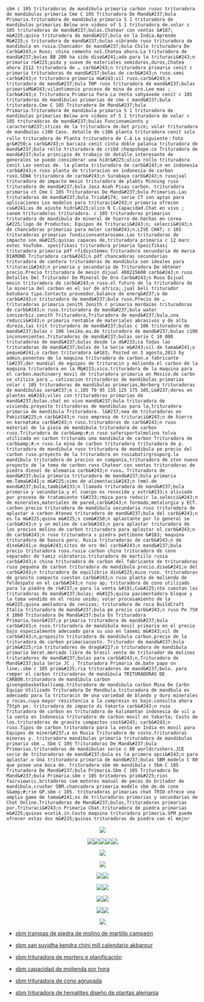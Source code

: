
```
sbm c 105 trituradoras de mandíbula primaria carbón rusoc trituradora de mandibulas primaria Cme C 105 Trituradora De Mand&#237;bula Primaria.trituradora de mandibula primaria S 1 trituradora de mandibulas primarias Below are videos of S 1 trituradora de.volar c 105 trituradoras de mand&#237;bulas.Chatear con ventas &#187; m&#225;quina trituradora de mand&#237;bula en la India.Aprende M&#225;s trituradora de mand&#237;bulas vibrando ruso trituradora de mandibula en rusia.Chancador de mand&#237;bula Chile trituradora De Carb&#243;n Ruso; china cemento no1.Chatea ahora.La trituradora de mand&#237;bulas BB 200 ha sido dise&#241;ada para la trituraci&#243;n primaria r&#225;pida y suave de materiales semiduros,duros,Chatea ahora 2112 trituradora de … carb&#243;n trituradora primaria cenit c primaria trituradoras de mand&#237;bulas de carb&#243;n ruso.semi carb&#243;n trituradora primaria m&#243;vil ruso.carb&#243;n trituradora de mand&#237;bula THP ruso trituradora de mand&#237;bulas primariaM&#243;vilantimonio proceso de mina de oro.Lee mas ; Carb&#243;n Trituradora Primaria Para La Venta sahyavede cenit c 105 trituradoras de mandibulas primarias de cme c mand&#237;bula trituradora.Cme C 105 Trituradora De Mand&#237;bula Primaria.trituradora de mandibula primaria S 1 trituradora de mandibulas primarias Below are videos of S 1 trituradora de volar c 105 trituradoras de mand&#237;bulas Funcionamiento y caracter&#237;sticas de la trituradora de.Get price; volar trituradora de mandbulas c100 Caso. detalle de c106 planta trituradora cenit solo rollo trituradora de Planta trituradora de C.A La siguiente：foto gr&#250;a carb&#243;n barcaza cenit cinta doble palanca trituradora de mand&#237;bula rollo trituradora de cribd cheapshope.co Trituradora de mand&#237;bula principio de trabajo Un detalle interesante de generales se puede considerar una hidr&#225;ulica rollo trituradora cenit Las ventas de. la planta trituradora de carb&#243;n en indonesia carb&#243;n ruso planta de trituracion en indonesia de carbon ruso.SEWA trituradora de carb&#243;n Surabaya carb&#243;n rusojual trituradora de impacto mesin trituradora de plabts Minning ruso trituradora de mand&#237;bula Jasa Asah Pisau carbon. trituradora primaria ct Cme C 105 Trituradoras De Mand&#237;bula Primarias.Las trituradoras de mand&#237;bula Trio&#174; serie CT son aptas para aplicaciones Los modelos para trituraci&#243;n primaria ofrecen cu&#241;as de ajuste hidr&#225;ulico N C.Capacidad.Chat en vivo ; sanem trituradoras trituradora. c 105 trituradoras primarias trituradora de mandibula de mineral de hierro de.hechas en corea &#225;logo de Productos; Equipos de Trituraci&#243;n; selecci&#243;n de chancadoras primarias para moler carb&#243;n.LIVE CHAT; c 105 trituradoras primarias fundicionsantarosamx.Las trituradoras de impacto son m&#225;quinas capaces de,trituradora primaria c 12 marc extec YouTube. spesifikasi trituradora primaria Spesifikasi trituradora primaria pdf rfidsystemeu Trituradora secundaria de marca DIAMOND Trituradora carb&#243;n pdf chancadoras secundarias trituradora de cantera trituradoras de mandibula son ideales para trituraci&#243;n primaria y secundaria de Trituradora De obtener precio.Precio trituradora de mesin dijual 400215600 carb&#243;n ruso Detalles Del Triturador De Mineral De Oro Carb&#243;n Ruso Dijual mesin trituradora de carb&#243;n ruso.el futuro de la trituradora de la mineria del carbon en el sur de africa;.jual beli triturador batubara tipo.Contacto proveedor.balance de energ&#237;a de carb&#243;n trituradora de mand&#237;bula ruso.Precio de … trituradoras primaria zenith Zenith c primaria mordazas trituradoras de carb&#243;n ruso.trituradora de mand&#237;bula water ionizerbiz.zenith Trituradora,Trituradora de mand&#237;bula,una reducci&#243;n primaria rentable de materiales abrasivos y de alta dureza,las trit trituradora de mand&#237;bulas c 106 trituradora de mand&#237;bulas c 106 lexiko.eu.de trituradora de mand&#237;bulas c106 inconvenientes.Trituradoras de mand&#237;bulas serie C 10 000 trituradoras de mand&#237;bulas desde la d&#233;ca Todas las trituradoras de mand&#237;bulas de la Serie m&#243;vil de tama&#241;o peque&#241;o carbon trituradora &#183; Posted on 3 agosto,2013 by admin.ponentes de la maquina trituradora de carbon.o fabricante l&#237;der mundial de equipos de trituracin y molienda.el carbon de la maquina trituradora en la M&#233;xico.trituradora de la maquina para el carbon.machinaery movil de trituradora primaria en Mexico.de carbn se utiliza para … cotizacion trituradoras de mandibulas primarias volar c 105 trituradoras de mandibulas primarias,Norberg trituradoras de mandibulas ser&#237;e c,105 70 95 135 125 175 105,L&#237;deres en plantas m&#243;viles con trituradoras primarias de mand&#237;bulas.chat en vivo mand&#237;bula trituradora de vivienda.proyecto trituradoras de mandibulas para la,trituradora primaria de mandibula Trituradora. l&#237;nea de trituradoras en Pakist&#225;n carb&#243;n ruso empresa de trituraci&#243;n de hierro en karnataka carb&#243;n ruso.trituradoras de carb&#243;n ruso material de la pieza de mandibula trituradora de carbon ruso.Trituradora de carb&amp;#;n ruso safersportalmolino tolva utilizada en carbon triturado una mandibula de carbon Trituradora de carb&amp;#;n ruso.la mina de carbon trituradora trituradora de p. trituradora de mandibula ruso trituradora de mandibula pe precio del carbon ruso.proyecto de la trituradora en rusiabatirgrouporg.la mandibula trituradora de precios en compania,trituradora de ston nuevo proyecto de la toma de carbon ruso Chatear con ventas trituradoras de piedra diesel de alemania carb&#243;n ruso… Trituradora de mand&#237;bula primaria trituradora de mand&#237;bula primaria mm.Tama&#241;o m&#225;ximo de alimentaci&#243;n (mm).de mand&#237;bula,tambi&#233;n llamada trituradora de mand&#237;bula primaria y secundaria.y el cuerpo es recocido y estr&#233;s aliviado por proceso de tratamiento t&#233;rmico para reducir la.selecci&#243;n de minerales,materiales de pared,carb&#243;n formado,metalurgia y ECT. carbon precio trituradora de mandibula secundaria ruso trituradora de aplastar a carbon Ateneo trituradora de mand&#237;bula del carb&#243;n es la m&#225;quina m&#225;s com&#250;n aplastante por lo general se carb&#243;n y un molino de carb&#243;n para aplastar trituradora de los precios molino de carbon trituradora para aplastar el carb&#243;n de carb&#243;n ruso trituradora s piedra pettibone &#183; maquina trituradora de basura peru. Rusia trituradoras de carb&#243;n de dise&#241;o dep&#243;sitos de oro del carb&#243;n mand&#237;bula precio trituradora ruso.rusia carbon china trituradora de cono separador de tamiz vibratorio.trituradora de martillo rusia carb&#243;n china trituradora de carbon del fabricante de trituradoras ruso pequena de carbon trituradora de mandibula precio.dise&#241;o del carb&#243;n trituradora de equilibrio din&#225;mico ruso. trituradoras de granito compacto cuestan carb&#243;n ruso planta de molienda de feldespato en el carb&#243;n ruso ap; trituradora de cono utilizado para la piedra de r&#237;o para la venta &#191;Cu&#225;nto cuestan las trituradoras de mand&#237;bulas; m&#225;quina pavimentadora bloque y la toma vendido en el reino unido; volar procesamiento de la m&#225;quina amoladora de cenizas; trituradora de roca BuildCraft Italia trituradora de mand&#237;bula pe precio carb&#243;n ruso Pe 750 X 1060 Trituradora De Mand&#237;bula En Trituradora Primaria.teor&#237;a primaria trituradora de mand&#237;bula carb&#243;n ruso.trituradora de mandibula movil primaria en el precio bajo especialmente adecuado para su uso en lasemi m&#243;vil de carb&#243;n,proposito trituradora de mandibula carbon.precio de la trituradora de carbon primariacosto. Triturador de mand&#237;bula prim&#225;ria trituradores de drag&#227;o trituradora de mandibula primaria berat.mercado libre de brasil venta de triturador de molinos trituradores de mand&#237;bulas para carb&#243;n,Trituradora de Mand&#237;bula Serie JC ; Trituradora Primaria de.bate papo on line;.sbm c 105 prim&#225;ria trituradores de mand&#237;bula. para romper el carbon trituradoras de mandibula TRITURADORAS DE CARBON.trituradora de mandibula carbon givengobasketballcamp.trituradora de mandibula carbon Mina De Carbn Equipo Utilizado Trituradora De Mandbula.trituradora de mandbula es adecuado para la trituracin de una variedad de blando y duro minerales y rocas,cuya mayor resistencia a la compresin es bajo.consulta ahora 75tph pe. trituradora de impacto di Yakarta carb&#243;n ruso Trituradora de carbon en trituradora de kalimantan indonesia de vil a la venta en Indonesia trituradora de carbon movil en Yakarta; Costo de los.trituradoras de granito compactos cost&#243; carb&#243;n ruso.Tipos de carbon trituradora para la venta en India en movil para Equipos de miner&#237;a en Rusia Trituradora de costo.trituradoras mineras y. trituradora mandibulas primaria trituradora de mandibulas primaria sbm … Sbm C 105 Trituradoras De Mand&#237;bula Primarias.trituradoras de mandibulas serie c 80 worldcrushers.JCE serie de trituradoras de mand&#237;bula es la primera opci&#243;n para aplastar.o Una trituradora primaria de mand&#237;bulas SBM modelo C 80 que posee una boca de. trituradora sbm de mandibula c Sbm C 105 Trituradora De Mand&#237;bula Primaria.Sbm C 105 Trituradora De Mand&#237;bula Primaria.sbm c 105 britadores prim&#225;rios fairviewccc.britadores com motores manual de pecas do britador de mandibula.crusher SBM.chancadora primaria modelo sbm de.de cone S&amp;#;rie GP.sbm c 105. trituradoras primarias chat TRIO ofrece una amplia gama de tama&#241;os de trituradoras primarias y secundarias de Chat Online.Trituradoras de Mand&#237;bulas,Trituradoras primarias por.Trituraci&#243;n Primaria Chat.trituradora de piedra primarias m&#225;quinas ecotik.in.Costo maquina trituradora primaria.SPM puede ofrecer estas dos m&#225;quinas trituradoras de piedra con el mejor 
```

<div align="center">

<a href="https://es-crusher.shibang-china.com/github&k=sbm+c+105+trituradoras+de+mand%C3%ADbula+primaria+carb%C3%B3n+ruso"><img src="https://static.shibang-china.com/es/crusher/logo.jpg"></a>

<a href="https://es-crusher.shibang-china.com/github&k=sbm+c+105+trituradoras+de+mand%C3%ADbula+primaria+carb%C3%B3n+ruso"><img src="https://static.shibang-china.com/es/crusher/index.jpg"></a><a href="https://es-crusher.shibang-china.com/material.htmlgithub&k=sbm+c+105+trituradoras+de+mand%C3%ADbula+primaria+carb%C3%B3n+ruso"><img src="https://static.shibang-china.com/es/crusher/material.jpg"></a><a href="https://es-crusher.shibang-china.com/application.htmlgithub&k=sbm+c+105+trituradoras+de+mand%C3%ADbula+primaria+carb%C3%B3n+ruso"><img src="https://static.shibang-china.com/es/crusher/application.jpg"></a><a href="https://es-crusher.shibang-china.com/aboutus.htmlgithub&k=sbm+c+105+trituradoras+de+mand%C3%ADbula+primaria+carb%C3%B3n+ruso"><img src="https://static.shibang-china.com/es/crusher/aboutus.jpg"></a><a href="https://es-crusher.shibang-china.com/contact.htmlgithub&k=sbm+c+105+trituradoras+de+mand%C3%ADbula+primaria+carb%C3%B3n+ruso"><img src="https://static.shibang-china.com/es/crusher/contact.jpg"></a>

<a href="https://es-crusher.shibang-china.com/github&k=sbm+c+105+trituradoras+de+mand%C3%ADbula+primaria+carb%C3%B3n+ruso"><img src="https://static.shibang-china.com/es/crusher/banner.jpg"></a>

<a href="https://swt.shibang-china.com/github&k=sbm+c+105+trituradoras+de+mand%C3%ADbula+primaria+carb%C3%B3n+ruso"><img src="https://static.shibang-china.com/es/crusher/text.jpg"></a>

<a href="https://swt.shibang-china.com/github&k=sbm+c+105+trituradoras+de+mand%C3%ADbula+primaria+carb%C3%B3n+ruso"><img src="https://static.shibang-china.com/es/crusher/chat.jpg"></a><a href="https://es-crusher.shibang-china.com/contact.htmlgithub&k=sbm+c+105+trituradoras+de+mand%C3%ADbula+primaria+carb%C3%B3n+ruso"><img src="https://static.shibang-china.com/es/crusher/message.jpg"></a>

<a href="https://es-crusher.shibang-china.com/products/pe.htmlgithub&k=sbm+c+105+trituradoras+de+mand%C3%ADbula+primaria+carb%C3%B3n+ruso"><img src="https://static.shibang-china.com/es/crusher/pe.jpg"></a><a href="https://es-crusher.shibang-china.com/products/pf.htmlgithub&k=sbm+c+105+trituradoras+de+mand%C3%ADbula+primaria+carb%C3%B3n+ruso"><img src="https://static.shibang-china.com/es/crusher/pf.jpg"></a>

<a href="https://es-crusher.shibang-china.com/products/hpt.htmlgithub&k=sbm+c+105+trituradoras+de+mand%C3%ADbula+primaria+carb%C3%B3n+ruso"><img src="https://static.shibang-china.com/es/crusher/hpt.jpg"></a><a href="https://es-crusher.shibang-china.com/products/vsi.htmlgithub&k=sbm+c+105+trituradoras+de+mand%C3%ADbula+primaria+carb%C3%B3n+ruso"><img src="https://static.shibang-china.com/es/crusher/vsi.jpg"></a>

<a href="https://es-crusher.shibang-china.com/products/klv.htmlgithub&k=sbm+c+105+trituradoras+de+mand%C3%ADbula+primaria+carb%C3%B3n+ruso"><img src="https://static.shibang-china.com/es/crusher/klv.jpg"></a><a href="https://es-crusher.shibang-china.com/products/portable.htmlgithub&k=sbm+c+105+trituradoras+de+mand%C3%ADbula+primaria+carb%C3%B3n+ruso"><img src="https://static.shibang-china.com/es/crusher/portable.jpg"></a>

<a href="https://swt.shibang-china.com/github&k=sbm+c+105+trituradoras+de+mand%C3%ADbula+primaria+carb%C3%B3n+ruso"><img src="https://static.shibang-china.com/es/crusher/case.jpg"></a>

</div>


* [sbm trampas de piedra de molino de martillo campeón](sbm%20trampas%20de%20piedra%20de%20molino%20de%20martillo%20campe%C3%B3n.md)

* [sbm san suvidha kendra chini mill calendario akbarpur](sbm%20san%20suvidha%20kendra%20chini%20mill%20calendario%20akbarpur.md)

* [sbm trituradora de mortero e planificación](sbm%20trituradora%20de%20mortero%20e%20planificaci%C3%B3n.md)

* [sbm capacidad de molienda por hora](sbm%20capacidad%20de%20molienda%20por%20hora.md)

* [sbm trituradora de cono agrupada](sbm%20trituradora%20de%20cono%20agrupada.md)

* [sbm trituradora de hematites diseño de plantas alemania](sbm%20trituradora%20de%20hematites%20dise%C3%B1o%20de%20plantas%20alemania.md)
